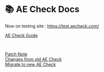 # 📚 AE Check Docs
Now on testing site : https://test.aecheck.com/

[AE Check Guide][ref1]

<br>

[Patch Note][ref2]   
[Changes from old AE Check][ref3]   
[Migrate to new AE Check][ref4]



[ref1]: ./v3_docs/guide.md
[ref2]: ./v3_docs/patch.md
[ref3]: ./v3_docs/what_is_changed.md
[ref4]: ./v3_docs/data_migrate.md
